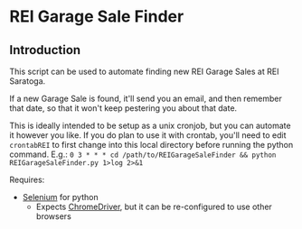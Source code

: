 # REI Garage Sale Finder
 
## Introduction

This script can be used to automate finding new REI Garage Sales at REI Saratoga.

If a new Garage Sale is found, it'll send you an email, and then remember that date, so that it won't keep pestering you about that date.

This is ideally intended to be setup as a unix cronjob, but you can automate it however you like. If you do plan to use it with crontab, you'll need to edit `crontabREI` to first change into this local directory before running the python command. E.g.:
```0 3 * * * cd /path/to/REIGarageSaleFinder && python REIGarageSaleFinder.py 1>log 2>&1```


Requires:
- [Selenium](http://docs.seleniumhq.org/download/) for python
	- Expects [ChromeDriver](https://sites.google.com/a/chromium.org/chromedriver/), but it can be re-configured to use other browsers
	